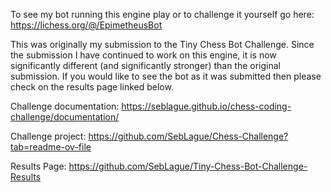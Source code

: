 To see my bot running this engine play or to challenge it yourself go here: https://lichess.org/@/EpimetheusBot

This was originally my submission to the Tiny Chess Bot Challenge. Since the submission I have continued to work on this engine, it is now significantly different (and significantly stronger) than the original submission. If you would like to see the bot as it was submitted then please check on the results page linked below.

Challenge documentation: https://seblague.github.io/chess-coding-challenge/documentation/

Challenge project: https://github.com/SebLague/Chess-Challenge?tab=readme-ov-file

Results Page: https://github.com/SebLague/Tiny-Chess-Bot-Challenge-Results
